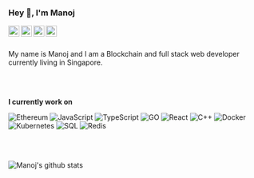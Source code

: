 ### Hey 👋, I'm Manoj

<a href="https://g.co/kgs/GrGG2g">
  <img align="left" alt="Manoj | Google" width="22px" src="https://cdn.jsdelivr.net/npm/simple-icons@v3/icons/google.svg" />
</a>
<a href="https://twitter.com/manojpramesh">
  <img align="left" alt="Manoj | Twitter" width="22px" src="https://cdn.jsdelivr.net/npm/simple-icons@v3/icons/twitter.svg" />
</a>
<a href="https://www.linkedin.com/in/manojpramesh/">
  <img align="left" alt="Manoj | Linkedin" width="22px" src="https://cdn.jsdelivr.net/npm/simple-icons@v3/icons/linkedin.svg" />
</a>
<a href="mailto:manojpramesh@gmail.com">
  <img align="left" alt="Manoj | Gmail" width="22px" src="https://cdn.jsdelivr.net/npm/simple-icons@v3/icons/gmail.svg" />
</a>

<br />
<br />

My name is Manoj and I am a Blockchain and full stack web developer currently living in Singapore. 

<br />
<br />

**I currently work on**

![Ethereum](https://img.shields.io/badge/-Ethereum-000000?style=flat&logo=ethereum&logoColor=00599C)
![JavaScript](https://img.shields.io/badge/-JavaScript-000000?style=flat&logo=javascript)
![TypeScript](https://img.shields.io/badge/-TypeScript-000000?style=flat&logo=typescript&logoColor=007ACC)
![GO](https://img.shields.io/badge/-golang-000000?style=flat&logo=go)
![React](https://img.shields.io/badge/-React-000000?style=flat&logo=react)
![C++](https://img.shields.io/badge/-C++-000000?style=flat&logo=C%2B%2B&logoColor=00599C)
![Docker](https://img.shields.io/badge/-Docker-000000?style=flat&logo=docker)
![Kubernetes](https://img.shields.io/badge/-Kubernetes-000000?style=flat&logo=kubernetes)
![SQL](https://img.shields.io/badge/-SQL-000000?style=flat&logo=MySQL)
![Redis](https://img.shields.io/badge/-Redis-000000?style=flat&logo=redis)

<br />
<br />

![Manoj's github stats](https://github-readme-stats.vercel.app/api?username=manojpramesh&show_icons=true&hide_border=true&theme=graywhite&include_all_commits=true&hide=issues,contribs)
